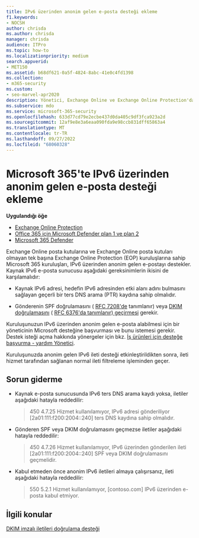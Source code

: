 ```yaml
---
title: IPv6 üzerinden anonim gelen e-posta desteği ekleme
f1.keywords:
- NOCSH
author: chrisda
ms.author: chrisda
manager: chrisda
audience: ITPro
ms.topic: how-to
ms.localizationpriority: medium
search.appverid:
- MET150
ms.assetid: b68df621-0a5f-4824-8abc-41e0c4fd1398
ms.collection:
- m365-security
ms.custom:
- seo-marvel-apr2020
description: Yönetici, Exchange Online ve Exchange Online Protection'da IPv6 kaynaklarından anonim gelen e-posta desteğini yapılandırmayı öğrenebilir.
ms.subservice: mdo
ms.service: microsoft-365-security
ms.openlocfilehash: 633d77cd79e2ecbe437d0da405c9df3fca923a2d
ms.sourcegitcommit: 12af9e8e3a6eaa090fda9e98ccb831dff65863a4
ms.translationtype: MT
ms.contentlocale: tr-TR
ms.lasthandoff: 09/27/2022
ms.locfileid: "68060328"
---
```

# <a name="add-support-for-anonymous-inbound-email-over-ipv6-in-microsoft-365"></a>Microsoft 365'te IPv6 üzerinden anonim gelen e-posta desteği ekleme

**Uygulandığı öğe**
- [Exchange Online Protection](exchange-online-protection-overview.md)
- [Office 365 için Microsoft Defender plan 1 ve plan 2](defender-for-office-365.md)
- [Microsoft 365 Defender](../defender/microsoft-365-defender.md)

Exchange Online posta kutularına ve Exchange Online posta kutuları olmayan tek başına Exchange Online Protection (EOP) kuruluşlarına sahip Microsoft 365 kuruluşları, IPv6 üzerinden anonim gelen e-postayı destekler. Kaynak IPv6 e-posta sunucusu aşağıdaki gereksinimlerin ikisini de karşılamalıdır:

- Kaynak IPv6 adresi, hedefin IPv6 adresinden etki alanı adını bulmasını sağlayan geçerli bir ters DNS arama (PTR) kaydına sahip olmalıdır.

- Gönderenin SPF doğrulamasını ( [RFC 7208'de](https://tools.ietf.org/html/rfc7208) tanımlanır) veya [DKIM doğrulamasını](http://dkim.org/) ( [RFC 6376'da tanımlanır) geçirmesi](https://www.rfc-editor.org/rfc/rfc6376.txt) gerekir.

Kuruluşunuzun IPv6 üzerinden anonim gelen e-posta alabilmesi için bir yöneticinin Microsoft desteğine başvurması ve bunu istemesi gerekir. Destek isteği açma hakkında yönergeler için bkz. [İş ürünleri için desteğe başvurma - yardım Yönetici](../../admin/get-help-support.md).

Kuruluşunuzda anonim gelen IPv6 ileti desteği etkinleştirildikten sonra, ileti hizmet tarafından sağlanan normal ileti filtreleme işleminden geçer.

## <a name="troubleshooting"></a>Sorun giderme

- Kaynak e-posta sunucusunda IPv6 ters DNS arama kaydı yoksa, iletiler aşağıdaki hatayla reddedilir:

  > 450 4.7.25 Hizmet kullanılamıyor, IPv6 adresi gönderiliyor [2a01:111:f200:2004::240] ters DNS kaydına sahip olmalıdır.

- Gönderen SPF veya DKIM doğrulamasını geçmezse iletiler aşağıdaki hatayla reddedilir:

  > 450 4.7.26 Hizmet kullanılamıyor, IPv6 üzerinden gönderilen ileti [2a01:111:f200:2004::240] SPF veya DKIM doğrulamasını geçmelidir.

- Kabul etmeden önce anonim IPv6 iletileri almaya çalışırsanız, ileti aşağıdaki hatayla reddedilir:

  > 550 5.2.1 Hizmet kullanılamıyor, [contoso.com] IPv6 üzerinden e-posta kabul etmiyor.

## <a name="related-topics"></a>İlgili konular

[DKIM imzalı iletileri doğrulama desteği](support-for-validation-of-dkim-signed-messages.md)
